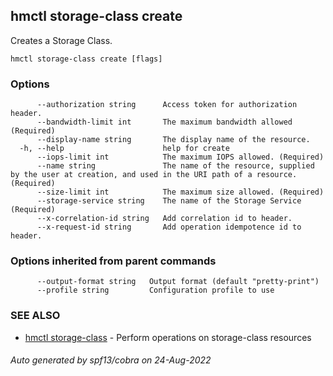 ## hmctl storage-class create

Creates a Storage Class.

```
hmctl storage-class create [flags]
```

### Options

```
      --authorization string      Access token for authorization header.
      --bandwidth-limit int       The maximum bandwidth allowed (Required)
      --display-name string       The display name of the resource.
  -h, --help                      help for create
      --iops-limit int            The maximum IOPS allowed. (Required)
      --name string               The name of the resource, supplied by the user at creation, and used in the URI path of a resource. (Required)
      --size-limit int            The maximum size allowed. (Required)
      --storage-service string    The name of the Storage Service (Required)
      --x-correlation-id string   Add correlation id to header.
      --x-request-id string       Add operation idempotence id to header.
```

### Options inherited from parent commands

```
      --output-format string   Output format (default "pretty-print")
      --profile string         Configuration profile to use
```

### SEE ALSO

* [hmctl storage-class](hmctl_storage-class.md)	 - Perform operations on storage-class resources

###### Auto generated by spf13/cobra on 24-Aug-2022
